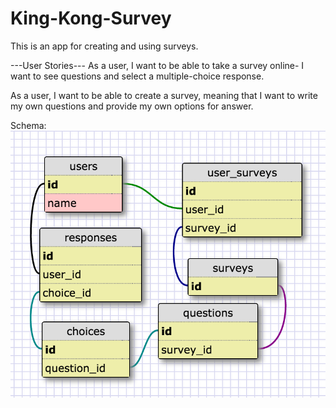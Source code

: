 # King-Kong-Survey

This is an app for creating and using surveys.

---User Stories---
As a user, I want to be able to take a survey online- I want to see questions and select a multiple-choice response. 

As a user, I want to be able to create a survey, meaning that I want to write my own questions and provide my own options for answer.

Schema:
![](/schema.png)
